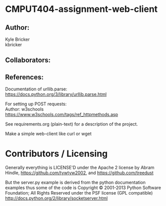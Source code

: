 CMPUT404-assignment-web-client
==============================

## Author: 
Kyle Bricker<br>
kbricker

## Collaborators:


## References:

Documentation of urllib.parse:<br>
https://docs.python.org/3/library/urllib.parse.html<br>

For setting up POST requests:<br>
Author: w3schools<br>
https://www.w3schools.com/tags/ref_httpmethods.asp<br>

See requirements.org (plain-text) for a description of the project.

Make a simple web-client like curl or wget

Contributors / Licensing
========================

Generally everything is LICENSE'D under the Apache 2 license by Abram Hindle, 
https://github.com/tywtyw2002, and https://github.com/treedust

But the server.py example is derived from the python documentation
examples thus some of the code is Copyright © 2001-2013 Python
Software Foundation; All Rights Reserved under the PSF license (GPL
compatible) http://docs.python.org/2/library/socketserver.html

